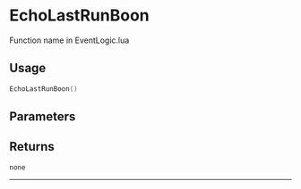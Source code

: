 # EchoLastRunBoon
Function name in EventLogic.lua
## Usage
```lua
EchoLastRunBoon()
```
## Parameters

## Returns
`none`

---